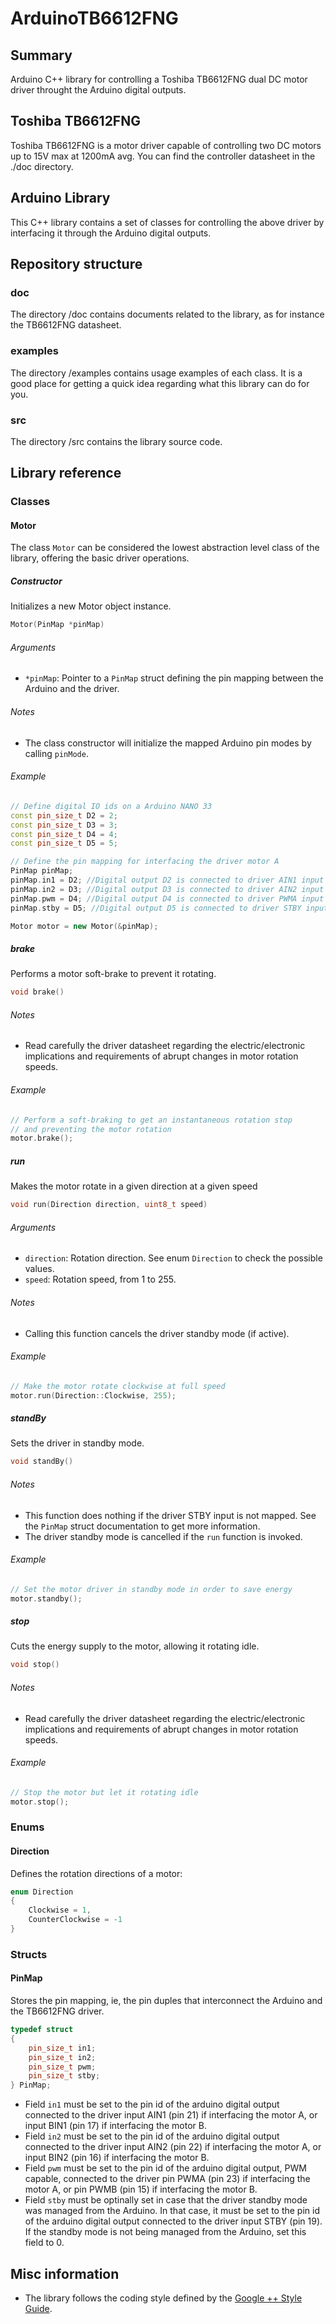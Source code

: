 # ArduinoTB6612FNG


## Summary
Arduino C++ library for controlling a Toshiba TB6612FNG dual DC motor driver throught the Arduino digital outputs.


## Toshiba TB6612FNG
Toshiba TB6612FNG is a motor driver capable of controlling two DC motors up to 15V max at 1200mA avg. You can find the controller datasheet in the ./doc directory.


## Arduino Library
This C++ library contains a set of classes for controlling the above driver by interfacing it through the Arduino digital outputs.


## Repository structure
### doc
The directory /doc contains documents related to the library, as for instance the TB6612FNG datasheet.

### examples
The directory /examples contains usage examples of each class. It is a good place for getting a quick idea regarding what this library can do for you.

### src
The directory /src contains the library source code.


## Library reference

### Classes

#### Motor
The class `Motor` can be considered the lowest abstraction level class of the library, offering the basic driver operations.

##### Constructor
Initializes a new Motor object instance.
```C++
Motor(PinMap *pinMap)
```
###### Arguments
* `*pinMap`: Pointer to a `PinMap` struct defining the pin mapping between the Arduino and the driver.
###### Notes
* The class constructor will initialize the mapped Arduino pin modes by calling `pinMode`.
###### Example
```C++
// Define digital IO ids on a Arduino NANO 33
const pin_size_t D2 = 2;
const pin_size_t D3 = 3;
const pin_size_t D4 = 4;
const pin_size_t D5 = 5;

// Define the pin mapping for interfacing the driver motor A
PinMap pinMap;
pinMap.in1 = D2; //Digital output D2 is connected to driver AIN1 input
pinMap.in2 = D3; //Digital output D3 is connected to driver AIN2 input
pinMap.pwm = D4; //Digital output D4 is connected to driver PWMA input
pinMap.stby = D5; //Digital output D5 is connected to driver STBY input

Motor motor = new Motor(&pinMap);
```

##### brake
Performs a motor soft-brake to prevent it rotating.
```C++
void brake()
```
###### Notes
* Read carefully the driver datasheet regarding the electric/electronic implications and requirements of abrupt changes in motor rotation speeds.
###### Example
```C++
// Perform a soft-braking to get an instantaneous rotation stop 
// and preventing the motor rotation
motor.brake();
```

##### run
Makes the motor rotate in a given direction at a given speed
```C++
void run(Direction direction, uint8_t speed)
``` 
###### Arguments
* `direction`: Rotation direction. See enum `Direction` to check the possible values.
* `speed`: Rotation speed, from 1 to 255.
###### Notes
* Calling this function cancels the driver standby mode (if active).
###### Example
```C++
// Make the motor rotate clockwise at full speed
motor.run(Direction::Clockwise, 255);
```

##### standBy
Sets the driver in standby mode.
```C++
void standBy()
``` 
###### Notes
* This function does nothing if the driver STBY input is not mapped. See the `PinMap` struct documentation to get more information.
* The driver standby mode is cancelled if the `run` function is invoked.
###### Example
```C++
// Set the motor driver in standby mode in order to save energy
motor.standby();
```
##### stop
Cuts the energy supply to the motor, allowing it rotating idle.
```C++
void stop()
```
###### Notes
* Read carefully the driver datasheet regarding the electric/electronic implications and requirements of abrupt changes in motor rotation speeds.
###### Example
```C++
// Stop the motor but let it rotating idle
motor.stop();
```


### Enums

#### Direction
Defines the rotation directions of a motor:

```C++
enum Direction
{
    Clockwise = 1,
    CounterClockwise = -1
}
```


### Structs

#### PinMap
Stores the pin mapping, ie, the pin duples that interconnect the Arduino and the TB6612FNG driver.

```C++
typedef struct
{
    pin_size_t in1;
    pin_size_t in2;
    pin_size_t pwm;
    pin_size_t stby;
} PinMap;
```

* Field `in1` must be set to the pin id of the arduino digital output connected to the driver input AIN1 (pin 21) if interfacing the motor A, or input BIN1 (pin 17) if interfacing the motor B.
* Field `in2` must be set to the pin id of the arduino digital output connected to the driver input AIN2 (pin 22) if interfacing the motor A, or input BIN2 (pin 16) if interfacing the motor B.
* Field `pwm` must be set to the pin id of the arduino digital output, PWM capable, connected to the driver pin PWMA (pin 23) if interfacing the motor A, or pin PWMB (pin 15) if interfacing the motor B.
* Field `stby` must be optinally set in case that the driver standby mode was managed from the Arduino. In that case, it must be set to the pin id of the arduino digital output connected to the driver input STBY (pin 19). If the standby mode is not being managed from the Arduino, set this field to 0.


## Misc information
* The library follows the coding style defined by the [Google ++ Style Guide](https://google.github.io/styleguide/cppguide.htm).